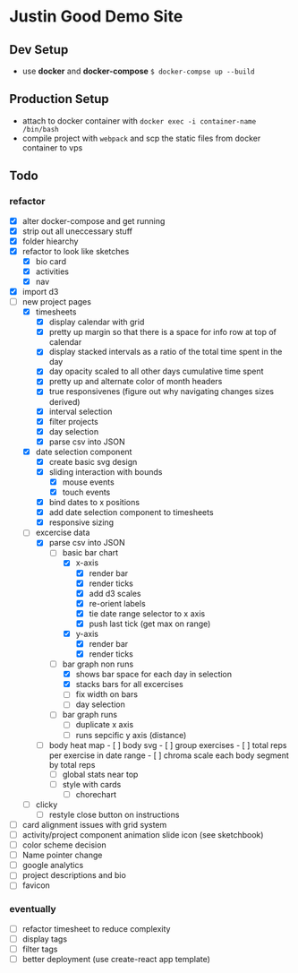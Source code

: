 # Justin Good Demo Site

## Dev Setup
- use **docker** and **docker-compose** `$ docker-compse up --build`

## Production Setup
- attach to docker container with `docker exec -i container-name /bin/bash`
- compile project with `webpack` and scp the static files from docker container to vps

## Todo 
### refactor
- [x] alter docker-compose and get running
- [x] strip out all uneccessary stuff
- [x] folder hiearchy
- [x] refactor to look like sketches
  - [x] bio card
  - [x] activities
  - [x] nav
- [x] import d3
- [ ] new project pages
  - [x] timesheets
    - [x] display calendar with grid
    - [x] pretty up margin so that there is a space for info row at top of calendar
    - [x] display stacked intervals as a ratio of the total time spent in the day
    - [x] day opacity scaled to all other days cumulative time spent
    - [x] pretty up and alternate color of month headers
    - [x] true responsivenes (figure out why navigating changes sizes derived)
    - [x] interval selection
    - [x] filter projects
    - [x] day selection
    - [x] parse csv into JSON
  - [x] date selection component
    - [x] create basic svg design
    - [x] sliding interaction with bounds
      - [x] mouse events
      - [x] touch events
    - [x] bind dates to x positions
    - [x] add date selection component to timesheets
    - [x] responsive sizing
  - [ ] excercise data
    - [x] parse csv into JSON
      - [ ] basic bar chart
        - [x] x-axis
          - [x] render bar
          - [x] render ticks
          - [x] add d3 scales
          - [x] re-orient labels
          - [x] tie date range selector to x axis
          - [x] push last tick (get max on range)
        - [x] y-axis
          - [x] render bar
          - [x] render ticks
      - [ ] bar graph non runs
          - [x] shows bar space for each day in selection
          - [x] stacks bars for all excercises
          - [ ] fix width on bars
          - [ ] day selection
      - [ ] bar graph runs
          - [ ] duplicate x axis
          - [ ] runs sepcific y axis (distance)
    - [ ] body heat map
          - [ ] body svg
          - [ ] group exercises
          - [ ] total reps per exercise in date range
          - [ ] chroma scale each body segment by total reps
      - [ ] global stats near top
      - [ ] style with cards
        - [ ] chorechart
  - [ ] clicky
    - [ ] restyle close button on instructions
- [ ] card alignment issues with grid system
- [ ] activity/project component animation slide icon (see sketchbook)
- [ ] color scheme decision
- [ ] Name pointer change
- [ ] google analytics
- [ ] project descriptions and bio
- [ ] favicon

### eventually
- [ ] refactor timesheet to reduce complexity
- [ ] display tags
- [ ] filter tags
- [ ] better deployment (use create-react app template)
